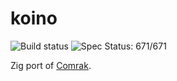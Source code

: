 # koino

![Build status](https://github.com/kivikakk/koino/workflows/Zig/badge.svg)
![Spec Status: 671/671](https://img.shields.io/badge/specs-671%2F671-green.svg)

Zig port of [Comrak](https://github.com/kivikakk/comrak).
